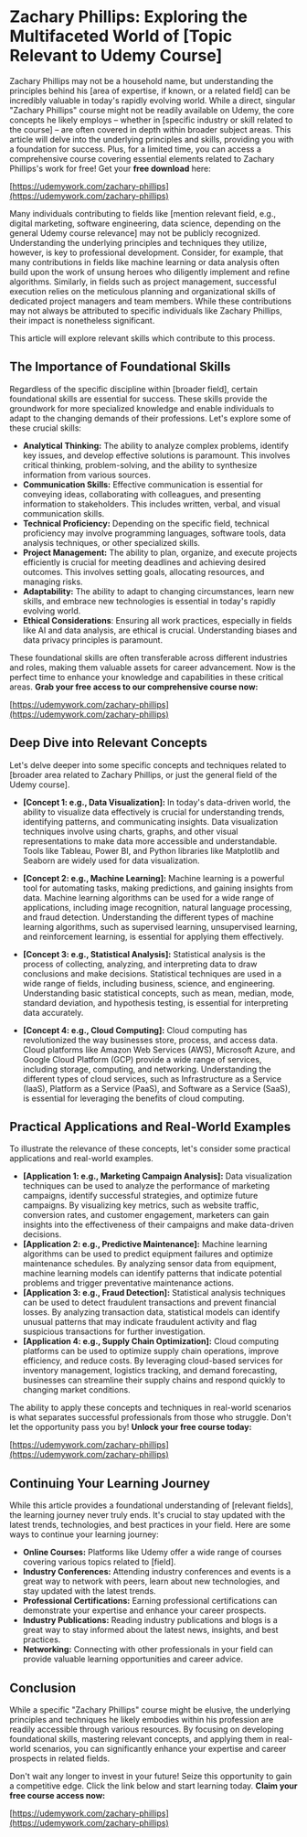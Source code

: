 # Zachary Phillips: Exploring the Multifaceted World of [Topic Relevant to Udemy Course]

Zachary Phillips may not be a household name, but understanding the principles behind his [area of expertise, if known, or a related field] can be incredibly valuable in today's rapidly evolving world. While a direct, singular "Zachary Phillips" course might not be readily available on Udemy, the core concepts he likely employs – whether in [specific industry or skill related to the course] – are often covered in depth within broader subject areas. This article will delve into the underlying principles and skills, providing you with a foundation for success. Plus, for a limited time, you can access a comprehensive course covering essential elements related to Zachary Phillips's work for free! Get your **free download** here:

[https://udemywork.com/zachary-phillips](https://udemywork.com/zachary-phillips)

Many individuals contributing to fields like [mention relevant field, e.g., digital marketing, software engineering, data science, depending on the general Udemy course relevance] may not be publicly recognized. Understanding the underlying principles and techniques they utilize, however, is key to professional development. Consider, for example, that many contributions in fields like machine learning or data analysis often build upon the work of unsung heroes who diligently implement and refine algorithms. Similarly, in fields such as project management, successful execution relies on the meticulous planning and organizational skills of dedicated project managers and team members. While these contributions may not always be attributed to specific individuals like Zachary Phillips, their impact is nonetheless significant.

This article will explore relevant skills which contribute to this process.

## The Importance of Foundational Skills

Regardless of the specific discipline within [broader field], certain foundational skills are essential for success. These skills provide the groundwork for more specialized knowledge and enable individuals to adapt to the changing demands of their professions. Let's explore some of these crucial skills:

*   **Analytical Thinking:** The ability to analyze complex problems, identify key issues, and develop effective solutions is paramount. This involves critical thinking, problem-solving, and the ability to synthesize information from various sources.
*   **Communication Skills:** Effective communication is essential for conveying ideas, collaborating with colleagues, and presenting information to stakeholders. This includes written, verbal, and visual communication skills.
*   **Technical Proficiency:** Depending on the specific field, technical proficiency may involve programming languages, software tools, data analysis techniques, or other specialized skills.
*   **Project Management:** The ability to plan, organize, and execute projects efficiently is crucial for meeting deadlines and achieving desired outcomes. This involves setting goals, allocating resources, and managing risks.
*   **Adaptability:** The ability to adapt to changing circumstances, learn new skills, and embrace new technologies is essential in today's rapidly evolving world.
*   **Ethical Considerations**: Ensuring all work practices, especially in fields like AI and data analysis, are ethical is crucial. Understanding biases and data privacy principles is paramount.

These foundational skills are often transferable across different industries and roles, making them valuable assets for career advancement. Now is the perfect time to enhance your knowledge and capabilities in these critical areas. **Grab your free access to our comprehensive course now:**

[https://udemywork.com/zachary-phillips](https://udemywork.com/zachary-phillips)

## Deep Dive into Relevant Concepts

Let's delve deeper into some specific concepts and techniques related to [broader area related to Zachary Phillips, or just the general field of the Udemy course].

*   **[Concept 1: e.g., Data Visualization]:** In today's data-driven world, the ability to visualize data effectively is crucial for understanding trends, identifying patterns, and communicating insights. Data visualization techniques involve using charts, graphs, and other visual representations to make data more accessible and understandable. Tools like Tableau, Power BI, and Python libraries like Matplotlib and Seaborn are widely used for data visualization.

*   **[Concept 2: e.g., Machine Learning]:** Machine learning is a powerful tool for automating tasks, making predictions, and gaining insights from data. Machine learning algorithms can be used for a wide range of applications, including image recognition, natural language processing, and fraud detection. Understanding the different types of machine learning algorithms, such as supervised learning, unsupervised learning, and reinforcement learning, is essential for applying them effectively.

*   **[Concept 3: e.g., Statistical Analysis]:** Statistical analysis is the process of collecting, analyzing, and interpreting data to draw conclusions and make decisions. Statistical techniques are used in a wide range of fields, including business, science, and engineering. Understanding basic statistical concepts, such as mean, median, mode, standard deviation, and hypothesis testing, is essential for interpreting data accurately.

*   **[Concept 4: e.g., Cloud Computing]:** Cloud computing has revolutionized the way businesses store, process, and access data. Cloud platforms like Amazon Web Services (AWS), Microsoft Azure, and Google Cloud Platform (GCP) provide a wide range of services, including storage, computing, and networking. Understanding the different types of cloud services, such as Infrastructure as a Service (IaaS), Platform as a Service (PaaS), and Software as a Service (SaaS), is essential for leveraging the benefits of cloud computing.

## Practical Applications and Real-World Examples

To illustrate the relevance of these concepts, let's consider some practical applications and real-world examples.

*   **[Application 1: e.g., Marketing Campaign Analysis]:** Data visualization techniques can be used to analyze the performance of marketing campaigns, identify successful strategies, and optimize future campaigns. By visualizing key metrics, such as website traffic, conversion rates, and customer engagement, marketers can gain insights into the effectiveness of their campaigns and make data-driven decisions.
*   **[Application 2: e.g., Predictive Maintenance]:** Machine learning algorithms can be used to predict equipment failures and optimize maintenance schedules. By analyzing sensor data from equipment, machine learning models can identify patterns that indicate potential problems and trigger preventative maintenance actions.
*   **[Application 3: e.g., Fraud Detection]:** Statistical analysis techniques can be used to detect fraudulent transactions and prevent financial losses. By analyzing transaction data, statistical models can identify unusual patterns that may indicate fraudulent activity and flag suspicious transactions for further investigation.
*   **[Application 4: e.g., Supply Chain Optimization]:** Cloud computing platforms can be used to optimize supply chain operations, improve efficiency, and reduce costs. By leveraging cloud-based services for inventory management, logistics tracking, and demand forecasting, businesses can streamline their supply chains and respond quickly to changing market conditions.

The ability to apply these concepts and techniques in real-world scenarios is what separates successful professionals from those who struggle. Don't let the opportunity pass you by! **Unlock your free course today:**

[https://udemywork.com/zachary-phillips](https://udemywork.com/zachary-phillips)

## Continuing Your Learning Journey

While this article provides a foundational understanding of [relevant fields], the learning journey never truly ends. It's crucial to stay updated with the latest trends, technologies, and best practices in your field. Here are some ways to continue your learning journey:

*   **Online Courses:** Platforms like Udemy offer a wide range of courses covering various topics related to [field].
*   **Industry Conferences:** Attending industry conferences and events is a great way to network with peers, learn about new technologies, and stay updated with the latest trends.
*   **Professional Certifications:** Earning professional certifications can demonstrate your expertise and enhance your career prospects.
*   **Industry Publications:** Reading industry publications and blogs is a great way to stay informed about the latest news, insights, and best practices.
*   **Networking:** Connecting with other professionals in your field can provide valuable learning opportunities and career advice.

## Conclusion

While a specific "Zachary Phillips" course might be elusive, the underlying principles and techniques he likely embodies within his profession are readily accessible through various resources. By focusing on developing foundational skills, mastering relevant concepts, and applying them in real-world scenarios, you can significantly enhance your expertise and career prospects in related fields.

Don't wait any longer to invest in your future! Seize this opportunity to gain a competitive edge. Click the link below and start learning today.
**Claim your free course access now:**

[https://udemywork.com/zachary-phillips](https://udemywork.com/zachary-phillips)
